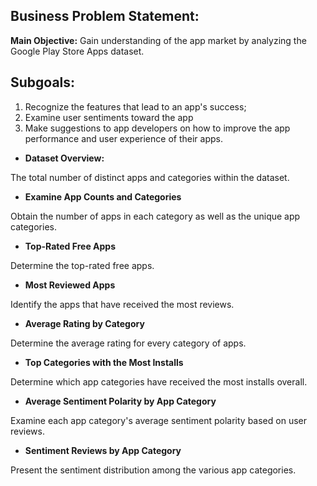 ## **Business Problem Statement:**

**Main Objective:** Gain understanding of the app market by analyzing the Google Play Store Apps dataset.

## Subgoals: 
1. Recognize the features that lead to an app's success;
2.  Examine user sentiments toward the app
3. Make suggestions to app developers on how to improve the app performance and user experience of their apps.

- **Dataset Overview:** 

The total number of distinct apps and categories within the dataset.

- **Examine App Counts and Categories**

Obtain the number of apps in each category as well as the unique app categories.

- **Top-Rated Free Apps**

Determine the top-rated free apps.

- **Most Reviewed Apps**

Identify the apps that have received the most reviews.

- **Average Rating by Category**

Determine the average rating for every category of apps.

- **Top Categories with the Most Installs**

Determine which app categories have received the most installs overall.

- **Average Sentiment Polarity by App Category**

Examine each app category's average sentiment polarity based on user reviews.

- **Sentiment Reviews by App Category**

Present the sentiment distribution among the various app categories.
